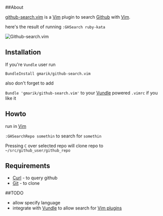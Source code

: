 ##About

[github-search.vim] is a [Vim] plugin to search [Github](http://github.com) with [Vim].

here's the result of running `:GHSearch ruby-kata`

![Github-search.vim](https://lh3.googleusercontent.com/-GtFvhbkYQrg/TpDNt0e30pI/AAAAAAAAHT0/rGkpaxlCkD4/s875/gthub-search.vim.png)

## Installation

If you're `Vundle` user run

`BundleInstall gmarik/github-search.vim`

also don't forget to add

`Bundle 'gmarik/github-search.vim'` to your [Vundle] powered `.vimrc` if you like it


## Howto
run in [Vim]

`:GHSearchRepo somethin` to search for `somethin`

Pressing `C` over selected repo will clone repo to `~/src/github_user/github_repo`

## Requirements

- [Curl] - to query github
- [Git] - to clone

##TODO

- allow specify language
- integrate with [Vundle] to allow search for [Vim plugins]

[github-search.vim]:http://github.com/gmarik/github-search.vim
[Vim]:http://www.vim.org
[Vundle]:http://github.com/gmarik/vundle
[Vim plugins]:https://github.com/search?type=Repositories&language=VimL&q=vim
[Git]:http://git-scm.com/
[Curl]:http://curl.haxx.se/
[Vundle]:http://github.com/gmarik/vundle

